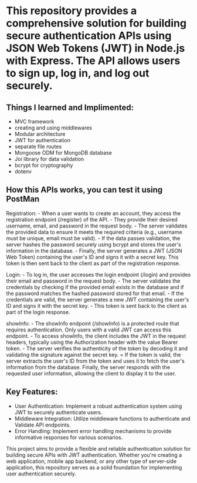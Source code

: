 # This repository provides a comprehensive solution for building secure authentication APIs using JSON Web Tokens (JWT) in Node.js with Express. The API allows users to sign up, log in, and log out securely.

## Things I learned and Implimented:
- MVC framework
- creating and using middlewares
- Modular architecture
- JWT for authentication
- separate file routes
- Mongoose ODM for MongoDB database
- Joi library for data validation
- bcrypt for cryptography
- dotenv

## How this APIs works, you can test it using PostMan
Registration:
    - When a user wants to create an account, they access the registration endpoint (/register) of the API.
    - They provide their desired username, email, and password in the request body.
    - The server validates the provided data to ensure it meets the required criteria (e.g., username must be unique, email must be valid).
    - If the data passes validation, the server hashes the password securely using bcrypt and stores the user's information in the database.
    - Finally, the server generates a JWT (JSON Web Token) containing the user's ID and signs it with a secret key. This token is then sent back to the client as part of the registration response.

Login:
    - To log in, the user accesses the login endpoint (/login) and provides their email and password in the request body.
    - The server validates the credentials by checking if the provided email exists in the database and if the password matches the hashed password stored for that email.
    - If the credentials are valid, the server generates a new JWT containing the user's ID and signs it with the secret key.
    - This token is sent back to the client as part of the login response.

showInfo:
    - The showInfo endpoint (/showInfo) is a protected route that requires authentication. Only users with a valid JWT can access this endpoint.
    - To access showInfo, the client includes the JWT in the request headers, typically using the Authorization header with the value Bearer token.
    - The server verifies the authenticity of the token by decoding it and validating the signature against the secret key.
    = If the token is valid, the server extracts the user's ID from the token and uses it to fetch the user's information from the database.
    Finally, the server responds with the requested user information, allowing the client to display it to the user.


## Key Features:

- User Authentication: Implement a robust authentication system using JWT to securely authenticate users.
- Middleware Integration: Utilize middleware functions to authenticate and Validate API endpoints.
- Error Handling: Implement error handling mechanisms to provide informative responses for various scenarios.

This project aims to provide a flexible and reliable authentication solution for building secure APIs with JWT authentication. Whether you're creating a web application, mobile app backend, or any other type of server-side application, this repository serves as a solid foundation for implementing user authentication securely.
